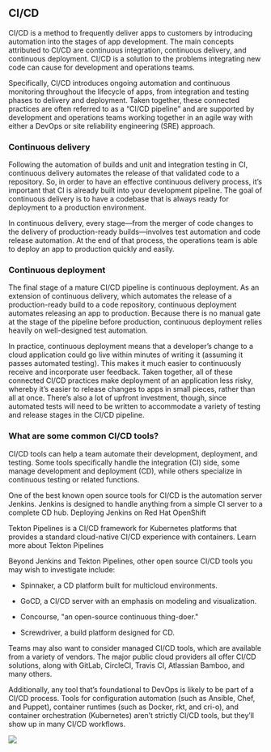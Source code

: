 ## CI/CD

CI/CD is a method to frequently deliver apps to customers by introducing automation into the stages of app development. The main concepts attributed to CI/CD are continuous integration, continuous delivery, and continuous deployment. CI/CD is a solution to the problems integrating new code can cause for development and operations teams.

Specifically, CI/CD introduces ongoing automation and continuous monitoring throughout the lifecycle of apps, from integration and testing phases to delivery and deployment. Taken together, these connected practices are often referred to as a “CI/CD pipeline” and are supported by development and operations teams working together in an agile way with either a DevOps or site reliability engineering (SRE) approach.

### Continuous delivery

Following the automation of builds and unit and integration testing in CI, continuous delivery automates the release of that validated code to a repository. So, in order to have an effective continuous delivery process, it’s important that CI is already built into your development pipeline. The goal of continuous delivery is to have a codebase that is always ready for deployment to a production environment.

In continuous delivery, every stage—from the merger of code changes to the delivery of production-ready builds—involves test automation and code release automation. At the end of that process, the operations team is able to deploy an app to production quickly and easily.

### Continuous deployment

The final stage of a mature CI/CD pipeline is continuous deployment. As an extension of continuous delivery, which automates the release of a production-ready build to a code repository, continuous deployment automates releasing an app to production. Because there is no manual gate at the stage of the pipeline before production, continuous deployment relies heavily on well-designed test automation.

In practice, continuous deployment means that a developer’s change to a cloud application could go live within minutes of writing it (assuming it passes automated testing). This makes it much easier to continuously receive and incorporate user feedback. Taken together, all of these connected CI/CD practices make deployment of an application less risky, whereby it’s easier to release changes to apps in small pieces, rather than all at once. There’s also a lot of upfront investment, though, since automated tests will need to be written to accommodate a variety of testing and release stages in the CI/CD pipeline.

### What are some common CI/CD tools?

CI/CD tools can help a team automate their development, deployment, and testing. Some tools specifically handle the integration (CI) side, some manage development and deployment (CD), while others specialize in continuous testing or related functions.

One of the best known open source tools for CI/CD is the automation server Jenkins. Jenkins is designed to handle anything from a simple CI server to a complete CD hub.
Deploying Jenkins on Red Hat OpenShift

Tekton Pipelines is a CI/CD framework for Kubernetes platforms that provides a standard cloud-native CI/CD experience with containers.
Learn more about Tekton Pipelines 

Beyond Jenkins and Tekton Pipelines, other open source CI/CD tools you may wish to investigate include:

- Spinnaker, a CD platform built for multicloud environments.

- GoCD, a CI/CD server with an emphasis on modeling and visualization.

- Concourse, "an open-source continuous thing-doer."

- Screwdriver, a build platform designed for CD.

Teams may also want to consider managed CI/CD tools, which are available from a variety of vendors. The major public cloud providers all offer CI/CD solutions, along with GitLab, CircleCI, Travis CI, Atlassian Bamboo, and many others.

Additionally, any tool that’s foundational to DevOps is likely to be part of a CI/CD process. Tools for configuration automation (such as Ansible, Chef, and Puppet), container runtimes (such as Docker, rkt, and cri-o), and container orchestration (Kubernetes) aren’t strictly CI/CD tools, but they’ll show up in many CI/CD workflows.

![](https://semaphoreci.com/wp-content/uploads/2022/05/cicd-pipeline-introduction-1024x422-1.jpg)